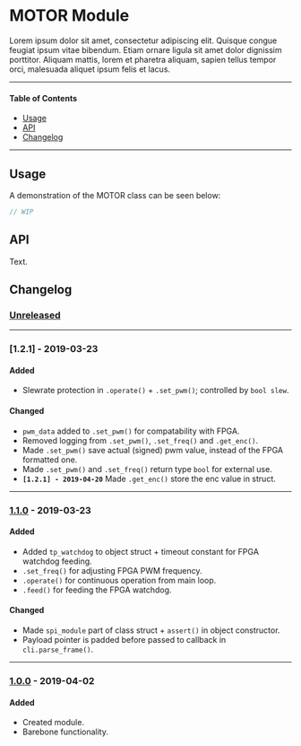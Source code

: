 # MOTOR Module
Lorem ipsum dolor sit amet, consectetur adipiscing elit. Quisque congue feugiat ipsum vitae bibendum. Etiam ornare ligula sit amet dolor dignissim porttitor. Aliquam mattis, lorem et pharetra aliquam, sapien tellus tempor orci, malesuada aliquet ipsum felis et lacus.

<!-- ----------------------------------------------------------------------------------------- -->

---

#### Table of Contents

- [Usage](#usage)
- [API](#api)
- [Changelog](#changelog)

---

<!-- ----------------------------------------------------------------------------------------- -->

## Usage
A demonstration of the MOTOR class can be seen below:

```cpp
// WIP
```

<!-- ----------------------------------------------------------------------------------------- -->

## API
Text.

<!-- ----------------------------------------------------------------------------------------- -->

## Changelog

### [Unreleased]

<!-- #### Known Issues -->

<!-- #### Todo
- Item. -->

---

<!-- ----------------------------------------------------------------------------------------- -->

### [1.2.1] - 2019-03-23

#### Added
- Slewrate protection in `.operate()` + `.set_pwm()`; controlled by `bool slew`.

#### Changed
- `pwm_data` added to `.set_pwm()` for compatability with FPGA.
- Removed logging from `.set_pwm()`, `.set_freq()` and `.get_enc()`.
- Made `.set_pwm()` save actual (signed) pwm value, instead of the FPGA formatted one.
- Made `.set_pwm()` and `.set_freq()` return type `bool` for external use.
-  **`[1.2.1] - 2019-04-20`** Made `.get_enc()` store the enc value in struct.

---

<!-- ----------------------------------------------------------------------------------------- -->

### [1.1.0] - 2019-03-23

#### Added
- Added `tp_watchdog` to object struct + timeout constant for FPGA watchdog feeding.
- `.set_freq()` for adjusting FPGA PWM frequency.
- `.operate()` for continuous operation from main loop.
- `.feed()` for feeding the FPGA watchdog.

#### Changed
- Made `spi_module` part of class struct + `assert()` in object constructor.
- Payload pointer is padded before passed to callback in `cli.parse_frame()`.

---

<!-- ----------------------------------------------------------------------------------------- -->

### [1.0.0] - 2019-04-02

#### Added
- Created module.
- Barebone functionality.

<!-- ----------------------------------------------------------------------------------------- -->

[Unreleased]: #changelog
[1.2.0]: #changelog
[1.1.0]: #changelog
[1.0.0]: #changelog
